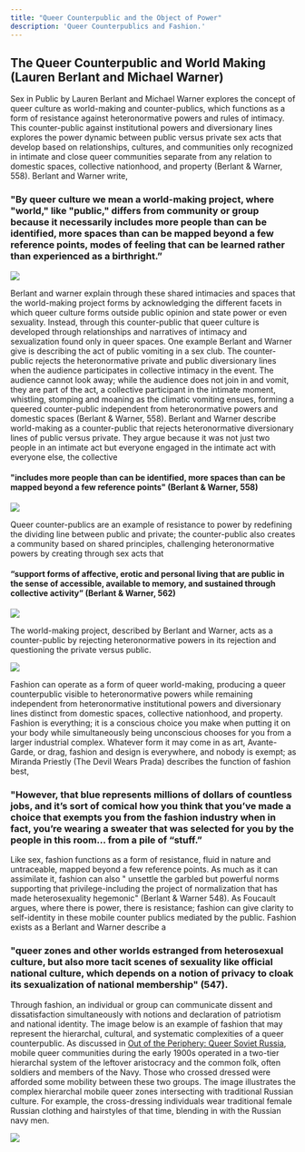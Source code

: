 ```yaml
---
title: "Queer Counterpublic and the Object of Power"
description: 'Queer Counterpublics and Fashion.'
---
```


## The Queer Counterpublic and World Making (Lauren Berlant and Michael Warner)
Sex in Public by Lauren Berlant and Michael Warner explores the concept of queer culture as world-making and counter-publics, which functions as a form of resistance against heteronormative powers and rules of intimacy. This counter-public against institutional powers and diversionary lines explores the power dynamic between public versus private sex acts that develop based on relationships, cultures, and communities only recognized in intimate and close queer communities separate from any relation to domestic spaces, collective nationhood, and property (Berlant & Warner, 558). Berlant and Warner write, 

### "By queer culture we mean a world-making project, where "world," like "public," differs from community or group because it necessarily includes more people than can be identified, more spaces than can be mapped beyond a few reference points, modes of feeling that can be learned rather than experienced as a birthright.” 

![](https://dazedimg-dazedgroup.netdna-ssl.com/1280/azure/dazed-prod/1250/6/1256574.jpg)

Berlant and warner explain through these shared intimacies and spaces that the world-making project forms by acknowledging the different facets in which queer culture forms outside public opinion and state power or even sexuality. Instead, through this counter-public that queer culture is developed through relationships and narratives of intimacy and sexualization found only in queer spaces. One example Berlant and Warner give is describing the act of public vomiting in a sex club. The counter-public rejects the heteronormative private and public diversionary lines when the audience participates in collective intimacy in the event. The audience cannot look away; while the audience does not join in and vomit, they are part of the act, a collective participant in the intimate moment, whistling, stomping and moaning as the climatic vomiting ensues, forming a queered counter-public independent from heteronormative powers and domestic spaces (Berlant & Warner, 558).
Berlant and Warner describe world-making as a counter-public that rejects heteronormative diversionary lines of public versus private. They argue because it was not just two people in an intimate act but everyone engaged in the intimate act with everyone else, the collective
#### "includes more people than can be identified, more spaces than can be mapped beyond a few reference points" (Berlant & Warner, 558)

![](https://dazedimg-dazedgroup.netdna-ssl.com/1280/azure/dazed-prod/1250/6/1256584.jpg)

Queer counter-publics are an example of resistance to power by redefining the dividing line between public and private; the counter-public also creates a community based on shared principles, challenging heteronormative powers by creating through sex acts that 

#### “support forms of affective, erotic and personal living that are public in the sense of accessible, available to memory, and sustained through collective activity” (Berlant & Warner, 562)

![](https://dazedimg-dazedgroup.netdna-ssl.com/1280/azure/dazed-prod/1250/6/1256596.jpg)

The world-making project, described by Berlant and Warner, acts as a counter-public by rejecting heteronormative powers in its rejection and questioning the private versus public.

![](https://img.theculturetrip.com/1440x807/smart/wp-content/uploads/2017/08/kiev2.jpg)

Fashion can operate as a form of queer world-making, producing a queer counterpublic visible to heteronormative powers while remaining independent from heteronormative institutional powers and diversionary lines distinct from domestic spaces, collective nationhood, and property. Fashion is everything; it is a conscious choice you make when putting it on your body while simultaneously being unconscious chooses for you from a larger industrial complex. Whatever form it may come in as art, Avante-Garde, or drag, fashion and design is everywhere, and nobody is exempt; as Miranda Priestly (The Devil Wears Prada) describes the function of fashion best,

### "However, that blue represents millions of dollars of countless jobs, and it’s sort of comical how you think that you’ve made a choice that exempts you from the fashion industry when in fact, you’re wearing a sweater that was selected for you by the people in this room… from a pile of “stuff.”

Like sex, fashion functions as a form of resistance, fluid in nature and untraceable, mapped beyond a few reference points. As much as it can assimilate it, fashion can also " unsettle the garbled but powerful norms supporting that privilege-including the project of normalization that has made heterosexuality hegemonic" (Berlant & Warner 548). As Foucault argues, where there is power, there is resistance; fashion can give clarity to self-identity in these mobile counter publics mediated by the public. Fashion exists as a Berlant and Warner describe a 

### "queer zones and other worlds estranged from heterosexual culture, but also more tacit scenes of sexuality like official national culture, which depends on a notion of privacy to cloak its sexualization of national membership" (547).

Through fashion, an individual or group can communicate dissent and dissatisfaction simultaneously with notions and declaration of patriotism and national identity. The image below is an example of fashion that may represent the hierarchal, cultural, and systematic complexities of a queer counterpublic. As discussed in [Out of the Periphery: Queer Soviet Russia](http://localhost:8080/hh-project-11ty-starter-kit/about/), mobile queer communities during the early 1900s operated in a two-tier hierarchal system of the leftover aristocracy and the common folk, often soldiers and members of the Navy. Those who crossed dressed were afforded some mobility between these two groups. The image illustrates the complex hierarchal mobile queer zones intersecting with traditional Russian culture. For example, the cross-dressing individuals wear traditional female Russian clothing and hairstyles of that time, blending in with the Russian navy men. 


![](https://ichef.bbci.co.uk/news/976/cpsprodpb/1652C/production/_98463419_1161e954-e74a-425f-a038-4388c54ce52b.jpg)

